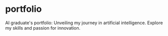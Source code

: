 # portfolio
AI graduate's portfolio: Unveiling my journey in artificial intelligence. Explore my skills and passion for innovation.
